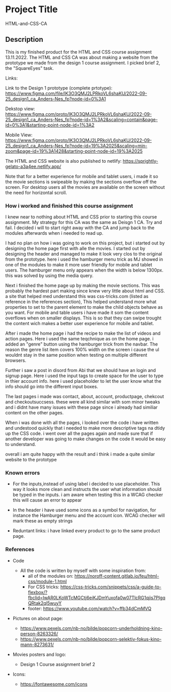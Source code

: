 # Project Title

HTML-and-CSS-CA

## Description

This is my finished product for the HTML and CSS course assignment 13.11.2022.
The HTML and CSS CA was about making a website from the prototype we made from the design 1 course assignment. I picked brief 2, the "SquareEyes" task.

Links:

Link to the Design 1 prototype (complete prtotype): https://www.figma.com/file/lK3O3QMJ2LPRkoVL6shaKU/2022-09-25_design1_ca_Anders-Nes_fp?node-id=0%3A1

Dekstop view: https://www.figma.com/proto/lK3O3QMJ2LPRkoVL6shaKU/2022-09-25_design1_ca_Anders-Nes_fp?node-id=1%3A2&scaling=contain&page-id=0%3A1&starting-point-node-id=1%3A2

Mobile View: https://www.figma.com/proto/lK3O3QMJ2LPRkoVL6shaKU/2022-09-25_design1_ca_Anders-Nes_fp?node-id=19%3A2025&scaling=min-zoom&page-id=19%3A1428&starting-point-node-id=19%3A2025

The HTML and CSS website is also published to netlify: https://sprightly-gelato-a3a4ee.netlify.app/

Note that for a better experience for mobile and tablet users, i made it so the movie sections is swipeable by making the sections overflow off the screen. For desktop users all the movies are available on the screen without the need for horizontal scroll.

### How i worked and finished this course assignment

I knew near to nothing about HTML and CSS prior to starting this course assignment. My strategy for this CA was the same as Deisgn 1 CA. Try and fail.
I decided i will to start right away with the CA and jump back to the modules afterwards when i needed to read up.

I had no plan on how i was going to work on this project, but i started out by designing the home page first with alle the movies. I started out by designing the header and managed to make it look very clos to the original from the prototype. here i used the hamburger menu trick as MJ showed in one of the modules to make it more user friendly for mobile and tablet users. The hamburger menu only appears when the width is below 1300px. this was solved by using the media query.

Next i finished the home page up by making the movie sections. This was probably the hardest part making since knew very little about html and CSS. a site that helped med understand this was css-tricks.com (listed as reference in the references section), This helped understand more what properties to set to the parent element to make the child objects behave as you want. For mobile and table users i have made it som the content overflows when on smaller displays. This is so that they can swipe trought the content wich makes a better user experience for mobile and tablet.

After i made the home page i had the recipe to make the list of videos and action pages. Here i used the same teqchnique as on the home page. i added an "genre" button using the hamburger trick from the navbar. The reason the genre list item covers 100% width on the screen i cause the ul wouldnt stay in the same position when testing on multiple different browsers.

Further i saw a post in disord from Abi that we should have an login and signup page. Here i used the input tags to create space for the user to type in thier account info. here i used placeholder to let the user know what the info should go into the different input boxes.

The last pages i made was contact, about, account, productpage, chekcout and checkoutsuccsess. these were all kind similar with som minor tweaks and i didnt have many issues with these page since i already had similiar content on the other pages.

When i was done with all the pages, i looked over the code i have written and undestood quickly that i needed to make more descriptive tags na dtidy up the CSS code. i went over all the pages again and made sure that if another developer was going to make changes on the code it would be easy to understand.

overall i am quite happy with the result and i think i made a quite similar website to the prototype

### Known errors

- For the inputs,instead of using label i decided to use placeholder. This way it looks more clean and instructs the user what information should be typed in the inputs. i am aware when testing this in a WCAG checker this will cause an error to appear

- In the header i have used some icons as a symbol for navigation, for instance the Hamburger menu and the account icon. WCAG checker will mark these as empty strings

- Reduntant links: i have linked every product to go to the same product page.

### References

- Code

  - All the code is written by myself with some inspiration from:
    - all of the modules on: https://noroff-content.gitlab.io/feu/html-css/module-1.html
    - For CSS tricks: https://css-tricks.com/snippets/css/a-guide-to-flexbox/?fbclid=IwAR0LKoWTcMGCtj6eiKJDmYuxofa0w07TlcRG1qjis7PIgqQRtak2ql5wuyY
    - footer: https://www.youtube.com/watch?v=ffb34dCmMVQ

- Pictures on about page:

  - https://www.pexels.com/nb-no/bilde/popcorn-underholdning-kino-person-8263326/
  - https://www.pexels.com/nb-no/bilde/popcorn-selektiv-fokus-kino-mann-8273631/

- Movies posters and logo:

  - Design 1 Course assignment brief 2

- Icons:
  - https://fontawesome.com/icons
